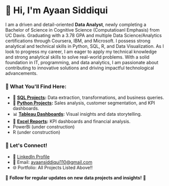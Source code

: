 # **👋 Hi, I'm Ayaan Siddiqui**

I am a driven and detail-oriented **Data Analyst**, newly completing a Bachelor of Science in Cognitive Science (Computatioanl Emphasis) from UC Davis. Graduating with a 3.78 GPA and multiple Data Science/Analytics certifications through Coursera, IBM, and Microsoft. I possess strong analytical and technical skills in Python, SQL, R, and Data Visualization. As I look to progress my career, I am eager to apply my technical knowledge and strong analytical skills to solve real-world problems. With a solid foundation in IT, programming, and data analytics, I am passionate about contributing to innovative solutions and driving impactful technological advancements.

### **🔹 What You'll Find Here:**
- 📂 **[SQL Projects](https://github.com/AyaanS001/SQL):** Data extraction, transformations, and business queries.
- 🐍 **[Python Projects](https://github.com/AyaanS001/Python):** Sales analysis, customer segmentation, and KPI dashboards.
- 📊 **[Tableau Dashboards](https://github.com/AyaanS001/Tableau):** Visual insights and data storytelling.
- 📑 **[Excel Reports](https://github.com/AyaanS001/Excel):** KPI dashboards and financial analysis.
- PowerBi (under construction)
- R (under construction)

### **🔹 Let's Connect!**
- 💼 [LinkedIn Profile]([your-linkedin-url](https://www.linkedin.com/in/ayaan-siddiqui-577510192/))
- 📧 Email: ayaansiddiqui110@gmail.com
- 🌐 Portfolio: All Projects Listed Above!!

📌 **Follow for regular updates on new data projects and insights!** 🚀

